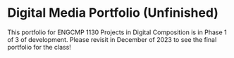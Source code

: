 # Digital Media Portfolio (Unfinished)

This portfolio for ENGCMP 1130 Projects in Digital Composition is in Phase 1 of 3 of development. Please revisit in December of 2023 to see the final portfolio for the class!


